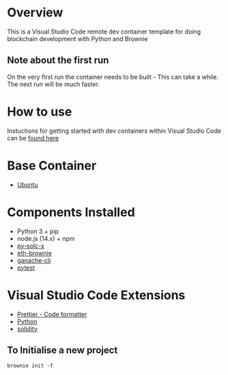 # Overview

This is a Visual Studio Code remote dev container template for doing blockchain development with Python and Brownie

## Note about the first run

On the very first run the container needs to be built - This can take a while. The next run will be much faster.

# How to use

Instuctions for getting started with dev containers within Visual Studio Code can be [found here](https://code.visualstudio.com/docs/remote/containers)

# Base Container

- [Ubuntu](https://github.com/microsoft/vscode-dev-containers/blob/v0.202.5/containers/ubuntu/.devcontainer/base.Dockerfile)

# Components Installed

- Python 3 + pip
- node.js (14.x) + npm
- [py-solc-x](https://pypi.org/project/py-solc-x/)
- [eth-brownie](https://pypi.org/project/eth-brownie/)
- [ganache-cli](https://www.npmjs.com/package/ganache-cli)
- [pytest](https://docs.pytest.org)

# Visual Studio Code Extensions

- [Prettier - Code formatter](https://marketplace.visualstudio.com/items?itemName=esbenp.prettier-vscode)
- [Python](https://marketplace.visualstudio.com/items?itemName=ms-python.python)
- [solidity](https://marketplace.visualstudio.com/items?itemName=JuanBlanco.solidity)

## To Initialise a new project

```
brownie init -f
```

